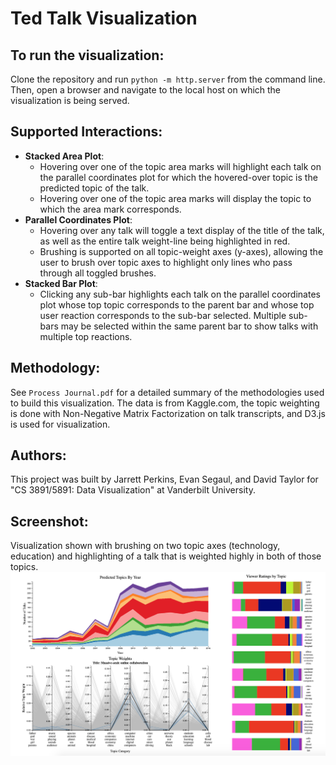 # Ted Talk Visualization

## To run the visualization:
Clone the repository and run `python -m http.server` from the command line. Then, open a browser and navigate to the local host on which the visualization is being served.

## Supported Interactions:
- __Stacked Area Plot__:
	-  Hovering over one of the topic area marks will highlight each talk on the parallel coordinates plot for which the hovered-over topic is the predicted topic of the talk.
	- Hovering over one of the topic area marks will display the topic to which the area mark corresponds.
- __Parallel Coordinates Plot__:
	- Hovering over any talk will toggle a text display of the title of the talk, as well as the entire talk weight-line being highlighted in red.
	- Brushing is supported on all topic-weight axes (y-axes), allowing the user to brush over topic axes to highlight only lines who pass through all toggled brushes.
- __Stacked Bar Plot__:
	- Clicking any sub-bar highlights each talk on the parallel coordinates plot whose top topic corresponds to the parent bar and whose top user reaction corresponds to the sub-bar selected. Multiple sub-bars may be selected within the same parent bar to show talks with multiple top reactions.

## Methodology:
See `Process Journal.pdf` for a detailed summary of the methodologies used to build this visualization. The data is from Kaggle.com, the topic weighting is done with Non-Negative Matrix Factorization on talk transcripts, and D3.js is used for visualization.

## Authors:
This project was built by Jarrett Perkins, Evan Segaul, and David Taylor for "CS 3891/5891: Data Visualization" at Vanderbilt University.

## Screenshot:
Visualization shown with brushing on two topic axes (technology, education) and highlighting of a talk that is weighted highly in both of those topics.
![Alt text](vis_screenshot.png?raw=true)
